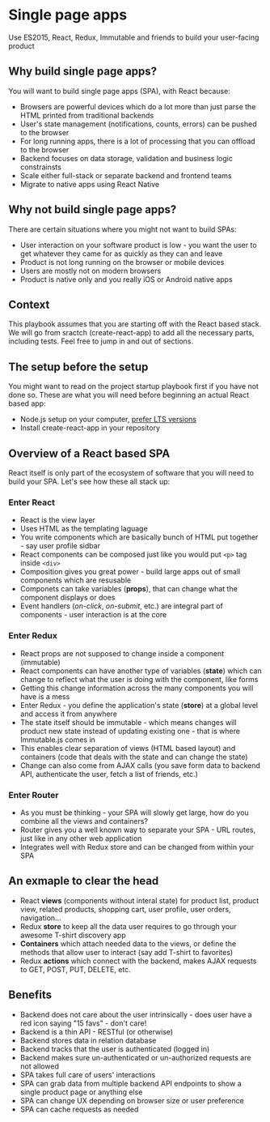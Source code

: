 # Single page apps
Use ES2015, React, Redux, Immutable and friends to build your user-facing product

## Why build single page apps?
You will want to build single page apps (SPA), with React because:
-  Browsers are powerful devices which do a lot more than just parse the HTML printed from traditional backends
-  User's state management (notifications, counts, errors) can be pushed to the browser
-  For long running apps, there is a lot of processing that you can offload to the browser
-  Backend focuses on data storage, validation and business logic constrainsts
-  Scale either full-stack or separate backend and frontend teams
-  Migrate to native apps using React Native

## Why not build single page apps?
There are certain situations where you might not want to build SPAs:
-  User interaction on your software product is low - you want the user to get whatever they came for as quickly as they can and leave
-  Product is not long running on the browser or mobile devices
-  Users are mostly not on modern browsers
-  Product is native only and you really iOS or Android native apps

## Context
This playbook assumes that you are starting off with the React based stack. We will go from sractch (create-react-app) to add all the necessary parts, including tests. Feel free to jump in and out of sections.

## The setup before the setup
You might want to read on the project startup playbook first if you have not done so. These are what you will need before beginning an actual React based app:
-  Node.js setup on your computer, [prefer LTS versions](https://nodejs.org/en/download/)
-  Install create-react-app in your repository

## Overview of a React based SPA
React itself is only part of the ecosystem of software that you will need to build your SPA. Let's see how these all stack up:

### Enter React
-  React is the view layer
-  Uses HTML as the templating laguage
-  You write components which are basically bunch of HTML put together - say user profile sidbar
-  React components can be composed just like you would put `<p>` tag inside `<div>`
-  Composition gives you great power - build large apps out of small components which are resusable
-  Componets can take variables (**props**), that can change what the component displays or does
-  Event handlers (*on-click*, *on-submit*, etc.) are integral part of components - user interaction is at the core

### Enter Redux
-  React props are not supposed to change inside a component (immutable)
-  React components can have another type of variables (**state**) which can change to reflect what the user is doing with the component, like forms
-  Getting this change information across the many components you will have is a mess
-  Enter Redux - you define the application's state (**store**) at a global level and access it from anywhere
-  The state itself should be immutable - which means changes will product new state instead of updating existing one - that is where Immutable.js comes in
-  This enables clear separation of views (HTML based layout) and containers (code that deals with the state and can change the state)
-  Change can also come from AJAX calls (you save form data to backend API, authenticate the user, fetch a  list of friends, etc.)

### Enter Router
-  As you must be thinking - your SPA will slowly get large, how do you combine all the views and containers?
-  Router gives you a well known way to separate your SPA - URL routes, just like in any other web application
-  Integrates well with Redux store and can be changed from within your SPA

## An exmaple to clear the head
-  React **views** (components without interal state) for product list, product view, related products, shopping cart, user profile, user orders, navigation...
-  Redux **store** to keep all the data user requires to go through your awesome T-shirt discovery app
-  **Containers** which attach needed data to the views, or define the methods that allow user to interact (say add T-shirt to favorites)
-  Redux **actions** which connect with the backend, makes AJAX requests to GET, POST, PUT, DELETE, etc.

## Benefits
-  Backend does not care about the user intrinsically - does user have a red icon saying "15 favs" - don't care!
-  Backend is a thin API - RESTful (or otherwise)
-  Backend stores data in relation database
-  Backend tracks that the user is authenticated (logged in)
-  Backend makes sure un-authenticated or un-authorized requests are not allowed
-  SPA takes full care of users' interactions
-  SPA can grab data from multiple backend API endpoints to show a single product page or anything else
-  SPA can change UX depending on browser size or user preference
-  SPA can cache requests as needed